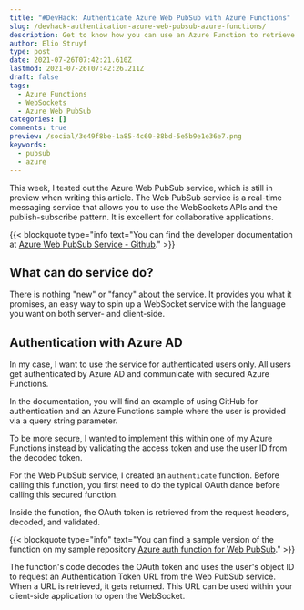 ```yaml
---
title: "#DevHack: Authenticate Azure Web PubSub with Azure Functions"
slug: /devhack-authentication-azure-web-pubsub-azure-functions/
description: Get to know how you can use an Azure Function to retrieve an authentication token for your Azure Web PubSub service.
author: Elio Struyf
type: post
date: 2021-07-26T07:42:21.610Z
lastmod: 2021-07-26T07:42:26.211Z
draft: false
tags:
  - Azure Functions
  - WebSockets
  - Azure Web PubSub
categories: []
comments: true
preview: /social/3e49f8be-1a85-4c60-88bd-5e5b9e1e36e7.png
keywords:
  - pubsub
  - azure
---
```


This week, I tested out the Azure Web PubSub service, which is still in preview when writing this article. The Web PubSub service is a real-time messaging service that allows you to use the WebSockets APIs and the publish-subscribe pattern. It is excellent for collaborative applications.

{{< blockquote type="info text="You can find the developer documentation at [Azure Web PubSub Service - Github](https://azure.github.io/azure-webpubsub/)." >}}

## What can do service do?

There is nothing "new" or "fancy" about the service. It provides you what it promises, an easy way to spin up a WebSocket service with the language you want on both server- and client-side.

## Authentication with Azure AD

In my case, I want to use the service for authenticated users only. All users get authenticated by Azure AD and communicate with secured Azure Functions.

In the documentation, you will find an example of using GitHub for authentication and an Azure Functions sample where the user is provided via a query string parameter.

To be more secure, I wanted to implement this within one of my Azure Functions instead by validating the access token and use the user ID from the decoded token.

For the Web PubSub service, I created an `authenticate` function. Before calling this function, you first need to do the typical OAuth dance before calling this secured function.

Inside the function, the OAuth token is retrieved from the request headers, decoded, and validated. 

{{< blockquote type="info" text="You can find a sample version of the function on my sample repository [Azure auth function for Web PubSub](https://github.com/estruyf/azure-samples/tree/main/azure-pubsub-azurefunctions)." >}}

The function's code decodes the OAuth token and uses the user's object ID to request an Authentication Token URL from the Web PubSub service. When a URL is retrieved, it gets returned. This URL can be used within your client-side application to open the WebSocket.
